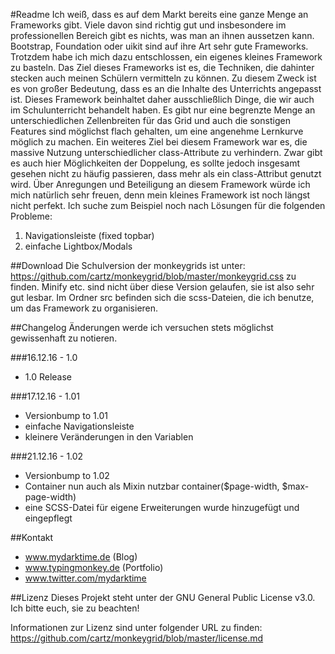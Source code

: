 #Readme
Ich weiß, dass es auf dem Markt bereits eine ganze Menge an Frameworks gibt. Viele davon sind richtig gut und insbesondere im professionellen Bereich gibt es nichts, was man an ihnen aussetzen kann. Bootstrap, Foundation oder uikit sind auf ihre Art sehr gute Frameworks. Trotzdem habe ich mich dazu entschlossen, ein eigenes kleines Framework zu basteln.
Das Ziel dieses Frameworks ist es, die Techniken, die dahinter stecken auch meinen Schülern vermitteln zu können. Zu diesem Zweck ist es von großer Bedeutung, dass es an die Inhalte des Unterrichts angepasst ist. Dieses Framework beinhaltet daher ausschließlich Dinge, die wir auch im Schulunterricht behandelt haben. Es gibt nur eine begrenzte Menge an unterschiedlichen Zellenbreiten für das Grid und auch die sonstigen Features sind möglichst flach gehalten, um eine angenehme Lernkurve möglich zu machen.
Ein weiteres Ziel bei diesem Framework war es, die massive Nutzung unterschiedlicher class-Attribute zu verhindern. Zwar gibt es auch hier Möglichkeiten der Doppelung, es sollte jedoch insgesamt gesehen nicht zu häufig passieren, dass mehr als ein class-Attribut genutzt wird.
Über Anregungen und Beteiligung an diesem Framework würde ich mich natürlich sehr freuen, denn mein kleines Framework ist noch längst nicht perfekt. Ich suche zum Beispiel noch nach Lösungen für die folgenden Probleme:

1. Navigationsleiste (fixed topbar)
2. einfache Lightbox/Modals

##Download
Die Schulversion der monkeygrids ist unter: https://github.com/cartz/monkeygrid/blob/master/monkeygrid.css zu finden. Minify etc. sind nicht über diese Version gelaufen, sie ist also sehr gut lesbar. Im Ordner src befinden sich die scss-Dateien, die ich benutze, um das Framework zu organisieren.

##Changelog
Änderungen werde ich versuchen stets möglichst gewissenhaft zu notieren.

###16.12.16 - 1.0
- 1.0 Release

###17.12.16 - 1.01
- Versionbump to 1.01
- einfache Navigationsleiste
- kleinere Veränderungen in den Variablen

###21.12.16 - 1.02
- Versionbump to 1.02
- Container nun auch als Mixin nutzbar container($page-width, $max-page-width)
- eine SCSS-Datei für eigene Erweiterungen wurde hinzugefügt und eingepflegt


##Kontakt
- www.mydarktime.de (Blog)
- www.typingmonkey.de (Portfolio)
- www.twitter.com/mydarktime

##Lizenz
Dieses Projekt steht unter der GNU General Public License v3.0. Ich bitte euch, sie zu beachten!

Informationen zur Lizenz sind unter folgender URL zu finden: https://github.com/cartz/monkeygrid/blob/master/license.md
